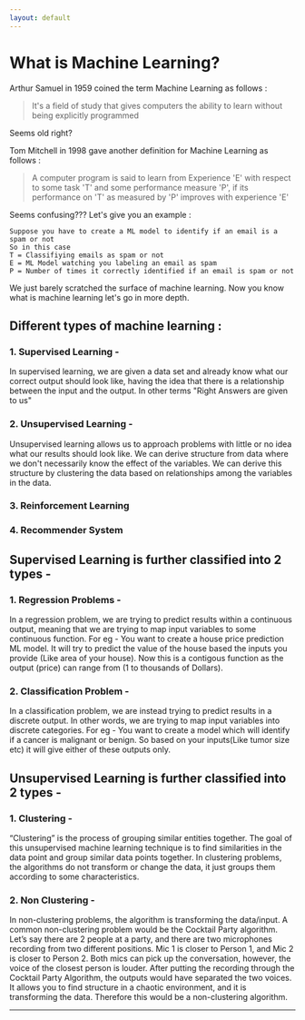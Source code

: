 ```yaml
---
layout: default
---
```


# What is Machine Learning?


Arthur Samuel in 1959 coined the term Machine Learning as follows :

> It's a field of study that gives computers the ability to learn without being explicitly programmed

Seems old right?

Tom Mitchell in 1998 gave another definition for Machine Learning as follows :

> A computer program is said to learn from Experience 'E' with respect to some task 'T' and some performance measure 'P', if its performance on 'T' as measured by 'P' improves with experience 'E'

Seems confusing??? Let's give you an example :

```
Suppose you have to create a ML model to identify if an email is a spam or not
So in this case
T = Classifiying emails as spam or not
E = ML Model watching you labeling an email as spam
P = Number of times it correctly identified if an email is spam or not
```

We just barely scratched the surface of machine learning. Now you know what is machine learning let's go in more depth.

## Different types of machine learning : 
### 1. Supervised Learning - 
In supervised learning, we are given a data set and already know what our correct output should look like, having the idea that there is a relationship between the input and the output. In other terms "Right Answers are given to us"
### 2. Unsupervised Learning -
Unsupervised learning allows us to approach problems with little or no idea what our results should look like. We can derive structure from data where we don't necessarily know the effect of the variables. We can derive this structure by clustering the data based on relationships among the variables in the data.
### 3. Reinforcement Learning
### 4. Recommender System

## Supervised Learning is further classified into 2 types - 
### 1. Regression Problems - 
In a regression problem, we are trying to predict results within a continuous output, meaning that we are trying to map input variables to some continuous function. For eg - You want to create a house price prediction ML model. It will try to predict the value of the house based the inputs you provide (Like area of your house). Now this is a contigous function as the output (price) can range from (1 to thousands of Dollars).
### 2. Classification Problem - 
In a classification problem, we are instead trying to predict results in a discrete output. In other words, we are trying to map input variables into discrete categories. For eg - You want to create a model which will identify if a cancer is malignant or benign. So based on your inputs(Like tumor size etc) it will give either of these outputs only.

## Unsupervised Learning is further classified into 2 types - 
### 1. Clustering - 
“Clustering” is the process of grouping similar entities together. The goal of this unsupervised machine learning technique is to find similarities in the data point and group similar data points together. In clustering problems, the algorithms do not transform or change the data, it just groups them according to some characteristics.
### 2. Non Clustering - 
In non-clustering problems, the algorithm is transforming the data/input. A common non-clustering problem would be the Cocktail Party algorithm. Let’s say there are 2 people at a party, and there are two microphones recording from two different positions. Mic 1 is closer to Person 1, and Mic 2 is closer to Person 2. Both mics can pick up the conversation, however, the voice of the closest person is louder. After putting the recording through the Cocktail Party Algorithm, the outputs would have separated the two voices. It allows you to find structure in a chaotic environment, and it is transforming the data. Therefore this would be a non-clustering algorithm.

* * *
